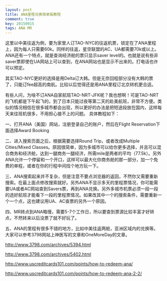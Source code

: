 ```yaml
---
layout: post
title: ANA里程兑换简单版教程
comment: true
key: 20150915
tags: ANA MR
---
```


这里以中美往返为例，要为家里人订TAO-NYC的往返机票，锁定在了ANA里程上，因为每人只需要60k。同样的往返，星空联盟的AC、UA都需要70k或以上。ANA还有一个特点，就是查询经济舱的票只显示saver level的。也就是说有些非saver票即使在UA网站上可以查到，在ANA网站也是显示不出来的。打电话也许可以预定。

其实TAO-NYC更好的选择是用Delta订大韩。但是无奈回程部分没有大韩的票了，只能订fee超高的南航。比较以后觉得还是用ANA里程订北京转机更合适。

有些人问，为啥不订ANA自家航班TAO-NRT-JFK呢？我也想啊！可是TAO-NRT的飞机都是下午起飞的，到了日本只能过夜等第二天的赴美航班，非常不方便。类似的情况相信在很多城市都会出现，所以更好的办法是把短途段放在国内，这样每天来往班机很多，不用担心接不上的问题。
具体教程如下：

一、打开ANA（美国）网站，注册登录自己的账户，然后在Flight Reservation下面选择Award Booking

二、进入搜索页面之后，根据需要选择Round Trip，或者改成Multiple Cities/Mixed Classes。原因很简单，因为多城市可以给你更多选择，并且可以混合商务和经济舱，达到一腿商务一腿经济，所需mile是两者的平均（77.5k）。另外ANA允许一个停留和一个开口，这样可以最大化你商务舱的那一部分，加一个免费的单程，或者在你的行程中间找个地方玩一下。

三、ANA搜索起来并不复杂，但是注意不要点浏览器的返回，不然你又需要重新搜索。在最上面点修改搜索就好。另外ANA不显示多天的里程票情况，你可能需要UA或者AC网站查到Savers票，再到ANA兑换。另外多城市机票必须一段一段的选好航班才能看下一段的里程票情况。如果改其中一个的搜索条件，需要重新一个一个点，这也建议用UA、AC查票的另外一个原因。

四、MR转点到ANA略慢，需要5-7个工作日，所以要查到票源比较丰富才好转点，不然转来以后没票了就不好玩了。

五、ANA的里程有很多不错的地方，比如中美往返两舱，亚洲区域内的兑换等。大家可以参考3798网站上神医写的文章和OneMoreDay的文章。

http://www.3798.com/archives/5394.html

http://www.3798.com/archives/5402.html

http://www.uscreditcards101.com/points/how-to-redeem-ana/

http://www.uscreditcards101.com/points/how-to-redeem-ana-2-2/
